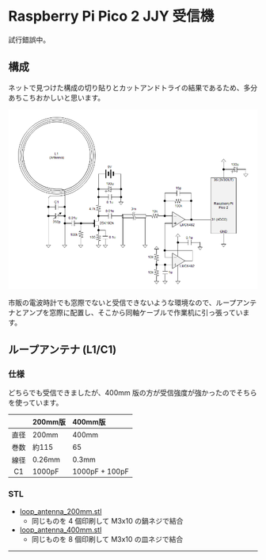 # Raspberry Pi Pico 2 JJY 受信機

試行錯誤中。

## 構成

ネットで見つけた構成の切り貼りとカットアンドトライの結果であるため、多分あちこちおかしいと思います。

![回路図](images/circuit_diagram.png)

市販の電波時計でも窓際でないと受信できないような環境なので、ループアンテナとアンプを窓際に配置し、そこから同軸ケーブルで作業机に引っ張っています。

## ループアンテナ (L1/C1)

### 仕様

どちらでも受信できましたが、400mm 版の方が受信強度が強かったのでそちらを使っています。

||200mm版|400mm版|
|:--:|:--|:--|
|直径|200mm|400mm|
|巻数|約115|65|
|線径|0.26mm|0.3mm|
|C1|1000pF|1000pF + 100pF|

### STL

- [loop_antenna_200mm.stl](3dmodel/loop_antenna_200mm.stl)
    - 同じものを 4 個印刷して M3x10 の鍋ネジで結合
- [loop_antenna_400mm.stl](3dmodel/loop_antenna_200mm.stl)
    - 同じものを 8 個印刷して M3x10 の皿ネジで結合

----
